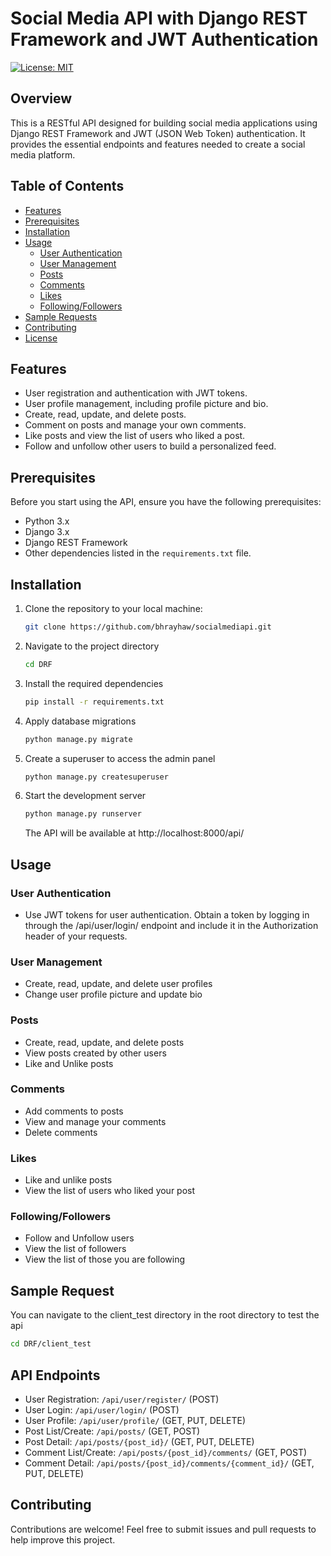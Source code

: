 # Social Media API with Django REST Framework and JWT Authentication

[![License: MIT](https://img.shields.io/badge/License-MIT-yellow.svg)](https://opensource.org/licenses/MIT)

## Overview

This is a RESTful API designed for building social media applications using Django REST Framework and JWT (JSON Web Token) authentication. It provides the essential endpoints and features needed to create a social media platform.

## Table of Contents

- [Features](#features)
- [Prerequisites](#prerequisites)
- [Installation](#installation)
- [Usage](#usage)
  - [User Authentication](#user-authentication)
  - [User Management](#user-management)
  - [Posts](#posts)
  - [Comments](#comments)
  - [Likes](#likes)
  - [Following/Followers](#followingfollowers)
- [Sample Requests](#sample-requests)
- [Contributing](#contributing)
- [License](#license)

## Features

- User registration and authentication with JWT tokens.
- User profile management, including profile picture and bio.
- Create, read, update, and delete posts.
- Comment on posts and manage your own comments.
- Like posts and view the list of users who liked a post.
- Follow and unfollow other users to build a personalized feed.

## Prerequisites

Before you start using the API, ensure you have the following prerequisites:

- Python 3.x
- Django 3.x
- Django REST Framework
- Other dependencies listed in the `requirements.txt` file.

## Installation

1. Clone the repository to your local machine:

   ```bash
   git clone https://github.com/bhrayhaw/socialmediapi.git
   ```

2. Navigate to the project directory
   ```bash
   cd DRF
   ```
3. Install the required dependencies
   ```bash
   pip install -r requirements.txt
   ```
4. Apply database migrations
   ```bash
   python manage.py migrate
   ```
5. Create a superuser to access the admin panel
   ```bash
   python manage.py createsuperuser
   ```
6. Start the development server
   ```bash
   python manage.py runserver
   ```
   The API will be available at http://localhost:8000/api/

## Usage

### User Authentication

- Use JWT tokens for user authentication. Obtain a token by logging in through the /api/user/login/ endpoint and include it in the Authorization header of your requests.

### User Management

- Create, read, update, and delete user profiles
- Change user profile picture and update bio

### Posts

- Create, read, update, and delete posts
- View posts created by other users
- Like and Unlike posts

### Comments

- Add comments to posts
- View and manage your comments
- Delete comments

### Likes

- Like and unlike posts
- View the list of users who liked your post

### Following/Followers

- Follow and Unfollow users
- View the list of followers
- View the list of those you are following

## Sample Request

You can navigate to the client_test directory in the root directory to test the api

```bash
cd DRF/client_test
```

## API Endpoints

- User Registration: `/api/user/register/` (POST)
- User Login: `/api/user/login/` (POST)
- User Profile: `/api/user/profile/` (GET, PUT, DELETE)
- Post List/Create: `/api/posts/` (GET, POST)
- Post Detail: `/api/posts/{post_id}/` (GET, PUT, DELETE)
- Comment List/Create: `/api/posts/{post_id}/comments/` (GET, POST)
- Comment Detail: `/api/posts/{post_id}/comments/{comment_id}/` (GET, PUT, DELETE)

## Contributing

Contributions are welcome! Feel free to submit issues and pull requests to help improve this project.

